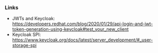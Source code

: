 ### Links

* JWTs and Keycloak: https://developers.redhat.com/blog/2020/01/29/api-login-and-jwt-token-generation-using-keycloak#test_your_new_client
* Keycloak SPI: https://www.keycloak.org/docs/latest/server_development/#_user-storage-spi
